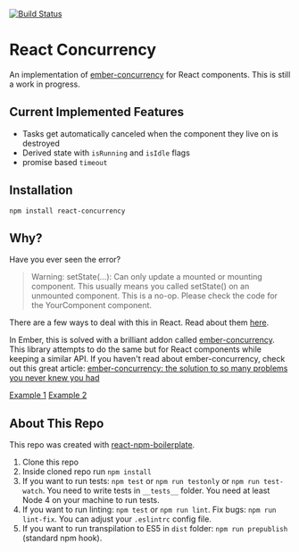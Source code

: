 [![Build Status](https://travis-ci.org/skaterdav85/react-concurrency.svg?branch=master)](https://travis-ci.org/skaterdav85/react-concurrency)

React Concurrency
=================

An implementation of [ember-concurrency](http://ember-concurrency.com/) for React components. This is still a work in progress.

## Current Implemented Features

* Tasks get automatically canceled when the component they live on is destroyed
* Derived state with `isRunning` and `isIdle` flags
* promise based `timeout`

## Installation

```
npm install react-concurrency
```

## Why?

Have you ever seen the error?

> Warning: setState(...): Can only update a mounted or mounting component. This usually means you called setState() on an unmounted component. This is a no-op. Please check the code for the YourComponent component.

There are a few ways to deal with this in React. Read about them [here](https://facebook.github.io/react/blog/2015/12/16/ismounted-antipattern.html).

In Ember, this is solved with a brilliant addon called [ember-concurrency](http://ember-concurrency.com/). This library attempts to do the same but for React components while keeping a similar API. If you haven't read about ember-concurrency, check out this great article: [ember-concurrency: the solution to so many problems you never knew you had](https://emberway.io/ember-concurrency-the-solution-to-so-many-problems-you-never-knew-you-had-cce6d7731ba9#.e6r0iv44u)


[Example 1](examples/example-1.md)
[Example 2](examples/example-2.md)

## About This Repo

This repo was created with [react-npm-boilerplate](https://github.com/juliancwirko/react-npm-boilerplate).

1. Clone this repo
2. Inside cloned repo run `npm install`
3. If you want to run tests: `npm test` or `npm run testonly` or `npm run test-watch`. You need to write tests in `__tests__` folder. You need at least Node 4 on your machine to run tests.
4. If you want to run linting: `npm test` or `npm run lint`. Fix bugs: `npm run lint-fix`. You can adjust your `.eslintrc` config file.
5. If you want to run transpilation to ES5 in `dist` folder: `npm run prepublish` (standard npm hook).
